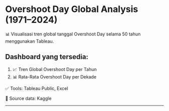 # Overshoot Day Global Analysis (1971–2024)

📊 Visualisasi tren global tanggal Overshoot Day selama 50 tahun menggunakan Tableau.

## Dashboard yang tersedia:
1. 📈 Tren Global Overshoot Day per Tahun
2. 📊 Rata-Rata Overshoot Day per Dekade

✅ Tools: Tableau Public, Excel

🔗 Source data: Kaggle

---
